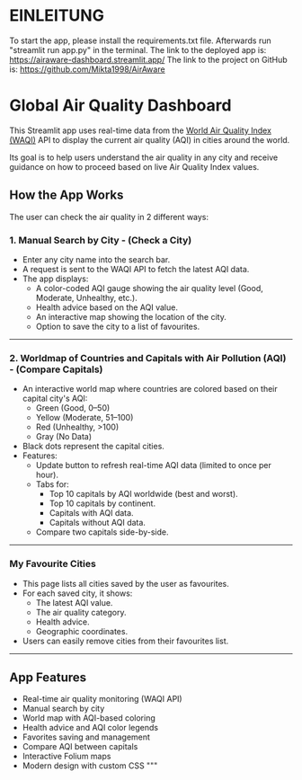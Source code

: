 # EINLEITUNG

To start the app, please install the requirements.txt file. Afterwards run "streamlit run app.py" in the terminal.
The link to the deployed app is: https://airaware-dashboard.streamlit.app/
The link to the project on GitHub is: https://github.com/Mikta1998/AirAware 


# Global Air Quality Dashboard

This Streamlit app uses real-time data from the [World Air Quality Index (WAQI)](https://waqi.info/) API to display the current air quality (AQI) in cities around the world.

Its goal is to help users understand the air quality in any city and receive guidance on how to proceed based on live Air Quality Index values.

## How the App Works
The user can check the air quality in 2 different ways:

### 1. Manual Search by City - (Check a City)

- Enter any city name into the search bar.
- A request is sent to the WAQI API to fetch the latest AQI data.
- The app displays:
  - A color-coded AQI gauge showing the air quality level (Good, Moderate, Unhealthy, etc.).
  - Health advice based on the AQI value.
  - An interactive map showing the location of the city.
  - Option to save the city to a list of favourites.

---

### 2. Worldmap of Countries and Capitals with Air Pollution (AQI) - (Compare Capitals)

- An interactive world map where countries are colored based on their capital city's AQI:
  - Green (Good, 0–50)
  - Yellow (Moderate, 51–100)
  - Red (Unhealthy, >100)
  - Gray (No Data)
- Black dots represent the capital cities.
- Features:
  - Update button to refresh real-time AQI data (limited to once per hour).
  - Tabs for:
    - Top 10 capitals by AQI worldwide (best and worst).
    - Top 10 capitals by continent.
    - Capitals with AQI data.
    - Capitals without AQI data.
  - Compare two capitals side-by-side.

---

### My Favourite Cities

- This page lists all cities saved by the user as favourites.
- For each saved city, it shows:
  - The latest AQI value.
  - The air quality category.
  - Health advice.
  - Geographic coordinates.
- Users can easily remove cities from their favourites list.

---

## App Features

- Real-time air quality monitoring (WAQI API)
- Manual search by city
- World map with AQI-based coloring
- Health advice and AQI color legends
- Favorites saving and management
- Compare AQI between capitals
- Interactive Folium maps
- Modern design with custom CSS
"""
